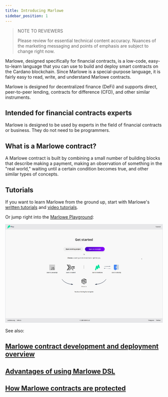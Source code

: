 ```yaml
---
title: Introducing Marlowe
sidebar_position: 1
---
```


> NOTE TO REVIEWERS 
> 
> Please review for essential technical content accuracy. Nuances of the marketing messaging and points of emphasis are subject to change right now. 


Marlowe, designed specifically for financial contracts, is a low-code, easy-to-learn language that you can use to build and deploy smart contracts on the Cardano blockchain. Since Marlowe is a special-purpose language, it is fairly easy to read, write, and understand Marlowe contracts. 

Marlowe is designed for decentralized finance (DeFi) and supports direct, peer-to-peer lending, contracts for difference (CFD), and other similar instruments. 

## Intended for financial contracts experts

Marlowe is designed to be used by experts in the field of financial contracts or business. They do not need to be programmers. 

## What is a Marlowe contract? 

A Marlowe contract is built by combining a small number of building blocks that describe making a payment, making an observation of something in the "real world," waiting until a certain condition becomes true, and other similar types of concepts. 

## Tutorials

If you want to learn Marlowe from the ground up, start with Marlowe's [written tutorials](tutorials/tutorials-overview.md) and [video tutorials](tutorials/videos.md). 

Or jump right into the [Marlowe Playground](https://play.marlowe-finance.io): 

[![Marlowe Playground](../static/img/landing-page-example.png)](https://play.marlowe-finance.io)

See also: 

## [Marlowe contract development and deployment overview](development/deployment-overview.md)

## [Advantages of using Marlowe DSL](development/dsl.md)

## [How Marlowe contracts are protected](development/platform.md#how-marlowe-contracts-are-protected)
